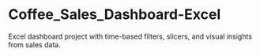 # Coffee_Sales_Dashboard-Excel
Excel dashboard project with time-based filters, slicers, and visual insights from sales data.

